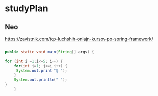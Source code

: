 # studyPlan
## Neo
https://zavistnik.com/top-luchshih-onlajn-kursov-po-spring-framework/

```Java

public static void main(String[] args) {
 
for (int i =1;i<=5; i++) {
	for(int j=1; j<=i;j++) {
	 System.out.print("@ ");	
	}
	System.out.println(" ");
}
	}

```
